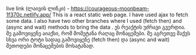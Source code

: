 live link (ლაივის ლინკი) - https://courageous-moonbeam-1f370c.netlify.app/
This is a react static web page. I have used ajax to fetch some data. I also have two other branches where I used (fetch then) and (async and wait) methods to bring the data . ეს რეაქტის უძრავი გვერდია. მე გამოვიყენე აიაქსი, რომ მომეტანა რაღაც მონაცემები. მე აგრეთვე მაქვს სხვა ორი ტოტი სადაც გამოვიყენე  (fetch then) და (async and wait) მეთოდები მონაცემების მოსატანად.
